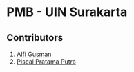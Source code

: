 # PMB - UIN Surakarta

## Contributors
1. [Alfi Gusman](https://alfi-gusman.web.id)
2. [Piscal Pratama Putra]()